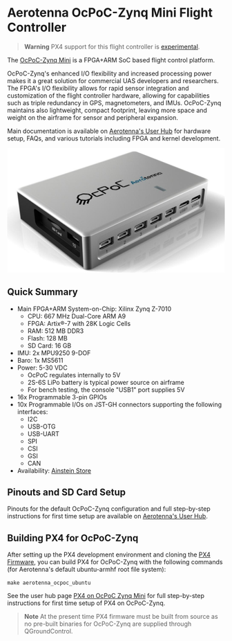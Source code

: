 # Aerotenna OcPoC-Zynq Mini Flight Controller

> **Warning** PX4 support for this flight controller is [experimental](../flight_controller/autopilot_experimental.md).

The [OcPoC-Zynq Mini](https://aerotenna.readme.io/docs/ocpoc-mini-zynq-specifications) is a FPGA+ARM SoC based flight control platform.

OcPoC-Zynq's enhanced I/O flexibility and increased processing power makes it a great solution for commercial UAS developers and researchers. The FPGA's I/O flexibility allows for rapid sensor integration and customization of the flight controller hardware, allowing for capabilities such as triple redundancy in GPS, magnetometers, and IMUs. OcPoC-Zynq maintains also lightweight, compact footprint, leaving more space and weight on the airframe for sensor and peripheral expansion.

Main documentation is available on [Aerotenna's User Hub](https://aerotenna.readme.io/docs/ocpoc-mini-zynq-specifications) for hardware setup, FAQs, and various tutorials including FPGA and kernel development.

![ocpoc-zynq-mini](../../assets/hardware/hardware-ocpoc-zynq-mini.jpg)

## Quick Summary

- Main FPGA+ARM System-on-Chip: Xilinx Zynq Z-7010 
    - CPU: 667 MHz Dual-Core ARM A9
    - FPGA: Artix®-7 with 28K Logic Cells
    - RAM: 512 MB DDR3
    - Flash: 128 MB
    - SD Card: 16 GB
- IMU: 2x MPU9250 9-DOF
- Baro: 1x MS5611
- Power: 5-30 VDC 
    - OcPoC regulates internally to 5V
    - 2S-6S LiPo battery is typical power source on airframe
    - For bench testing, the console "USB1" port supplies 5V
- 16x Programmable 3-pin GPIOs
- 10x Programmable I/Os on JST-GH connectors supporting the following interfaces: 
    - I2C
    - USB-OTG
    - USB-UART
    - SPI
    - CSI
    - GSI
    - CAN
- Availability: [Ainstein Store](https://sensing.ai/products/ocpoc%E2%84%A2-with-xilinx-zynq%C2%AE-mini-soc-flight-controller)

## Pinouts and SD Card Setup

Pinouts for the default OcPoC-Zynq configuration and full step-by-step instructions for first time setup are available on [Aerotenna's User Hub](https://aerotenna.readme.io/docs/ocpoc-mini-zynq-specifications).

## Building PX4 for OcPoC-Zynq

After setting up the PX4 development environment and cloning the [PX4 Firmware](https://github.com/PX4/Firmware), you can build PX4 for OcPoC-Zynq with the following commands (for Aerotenna's default ubuntu-armhf root file system):

    make aerotenna_ocpoc_ubuntu
    

See the user hub page [PX4 on OcPoC Zynq Mini](https://aerotenna.readme.io/docs/px4-setup) for full step-by-step instructions for first time setup of PX4 on OcPoC-Zynq.

> **Note** At the present time PX4 firmware must be built from source as no pre-built binaries for OcPoC-Zynq are supplied through QGroundControl.

<!-- 
## Serial Port Mapping

OcPoc Port | Device | Port
--- | --- | ---
(OcPoC Port 5) | /dev/ttyS0 | TELEM4 / uSharp-Patch
(OcPoC Port 9) | /dev/ttyS1 | GPS/Compass 3
(OcPoC Port 2) | /dev/ttyS2 | TELEM3
(OcPoC Port 6) | /dev/ttyS3 | GPS/Compass #1
(OcPoC Port 4) | /dev/ttyPS1 | TELEM1 / Radio Telemetry
(OcPoC Port 8) | /dev/ttyS6 | TELEM2 / Ainstein US-D1 (a.k.a uLanding) Radar Altimeter
(OcPoC Port 7) | /dev/ttyS6 | GPS/Compass #2 
-->